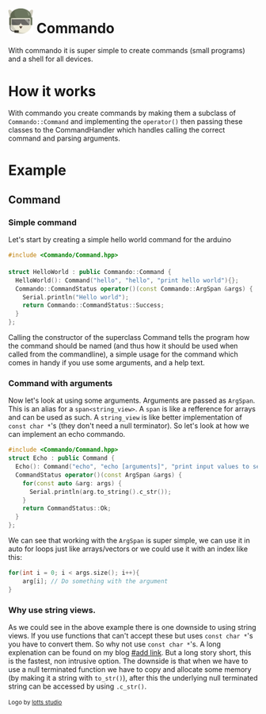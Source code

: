 <h1><img src="./Commando.svg" width=10% /> Commando </h1>
With commando it is super simple to create commands (small programs) and a shell for all devices.

# How it works
With commando you create commands by making them a subclass of `Commando::Command` and implementing the `operator()` then passing these classes to the CommandHandler which handles calling the correct command and parsing arguments.

# Example
## Command
### Simple command
Let's start by creating a simple hello world command for the arduino
```c++
#include <Commando/Command.hpp>

struct HelloWorld : public Commando::Command {
  HelloWorld(): Command("hello", "hello", "print hello world"){};
  Commando::CommandStatus operator()(const Commando::ArgSpan &args) {
    Serial.println("Hello world");
    return Commando::CommandStatus::Success;
  }
};
```

Calling the constructor of the superclass Command tells the program how the command should be named (and thus how it should be used when called from the commandline), a simple usage for the command which comes in handy if you use some arguments, and a help text.
### Command with arguments
Now let's look at using some arguments. Arguments are passed as `ArgSpan`. This is an alias for a `span<string_view>`. A `span` is like a refference for arrays and can be used as such. A `string_view` is like better implementation of `const char *`'s (they don't need a null terminator). So let's look at how we can implement an echo commando.
```c++
#include <Commando/Command.hpp>
struct Echo : public Command {
  Echo(): Command("echo", "echo [arguments]", "print input values to serial output"){};
  CommandStatus operator()(const ArgSpan &args) {
    for(const auto &arg: args) {
      Serial.println(arg.to_string().c_str());
    }
    return CommandStatus::Ok;
  }
};
```
 We can see that working with the `ArgSpan` is super simple, we can use it in auto for loops just like arrays/vectors or we could use it with an index like this:
 ```c++
 for(int i = 0; i < args.size(); i++){
     arg[i]; // Do something with the argument
 }
 ```
 ### Why use string views.
 As we could see in the above example there is one downside to using string views. If you use functions that can't accept these but uses `const char *`'s you have to convert them. So why not use `const char *`'s. A long explenation can be found on my blog [#add link](). But a long story short, this is the fastest, non intrusive option. The downside is that when we have to use a null terminated function we have to copy and allocate some memory (by making it a string with `to_str()`), after this the underlying null terminated string can be accessed by using `.c_str()`.

<small>Logo by <a href=https://www.lotts-studio.nl/>lotts studio</a>